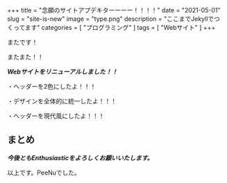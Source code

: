 +++
title = "念願のサイトアプデキターーーー！！！！"
date = "2021-05-01"
slug = "site-is-new"
image = "type.png"
description = "ここまでJekyllでつくってます"
categories = [
    "プログラミング"
]
tags = [
    "Webサイト"
]
+++

またです！

またまた！！

***Webサイトをリニューアルしました！！***

・ヘッダーを2色にしたよ！！！

・デザインを全体的に統一したよ！！！

・ヘッダーを現代風にしたよ！！！

## まとめ

***今後ともEnthusiasticをよろしくお願いいたします。***

以上です。PeeNuでした。

